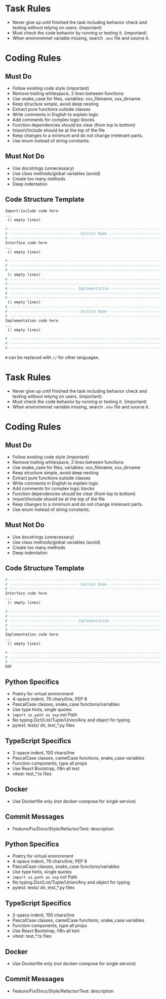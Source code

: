 # Task Rules
- Never give up until finished the task including behavior check and testing without relying on users. (important)
- Must check the code behavior by running or testing it. (important)
- When envirommnet variable missing, search `.env` file and source it.

# Coding Rules
## Must Do
- Follow existing code style (important)
- Remove trailing whitespace, 2 lines between functions
- Use snake_case for files, variables: xxx_filename, xxx_dirname
- Keep structure simple, avoid deep nesting
- Extract pure functions outside classes
- Write comments in English to explain logic
- Add comments for complex logic blocks
- Function dependencies should be clear (from top to bottom)
- Import/Include should be at the top of the file
- Keep changes to a minimum and do not change irrelevant parts.
- Use enum instead of string constants.

## Must Not Do
- Use docstrings (unnecessary)
- Use class methods/global variables (avoid)
- Create too many methods
- Deep indentation

## Code Structure Template
```python
Import/include code here
...
 (2 empty lines)

# -----------------------------------------------------------------------------
# ------------------------------- Section Name --------------------------------
# ----------------------------------------------------------------------------- (no empty line)
Interface code here
...
 (2 empty lines)

# -----------------------------------------------------------------------------
# -----------------------------------------------------------------------------
# -----------------------------------------------------------------------------
 (1 empty lines)
# -----------------------------------------------------------------------------
# -----------------------------------------------------------------------------
# ------------------------------ Implementation -------------------------------
# -----------------------------------------------------------------------------
# -----------------------------------------------------------------------------
 (1 empty lines)
# -----------------------------------------------------------------------------
# ------------------------------- Section Name --------------------------------
# ----------------------------------------------------------------------------- (no empty line)
Implementation code here
...
 (2 empty lines)

# -----------------------------------------------------------------------------
# -----------------------------------------------------------------------------
# ----------------------------------------------------------------------------- (EOF)
```
`#` can be replaced with `//` for other languages.

# Task Rules
- Never give up until finished the task including behavior check and testing without relying on users. (important)
- Must check the code behavior by running or testing it. (important)
- When envirommnet variable missing, search `.env` file and source it.

# Coding Rules
## Must Do
- Follow existing code style (important)
- Remove trailing whitespace, 2 lines between functions
- Use snake_case for files, variables: xxx_filename, xxx_dirname
- Keep structure simple, avoid deep nesting
- Extract pure functions outside classes
- Write comments in English to explain logic
- Add comments for complex logic blocks
- Function dependencies should be clear (from top to bottom)
- Import/Include should be at the top of the file
- Keep changes to a minimum and do not change irrelevant parts.
- Use enum instead of string constants.

## Must Not Do
- Use docstrings (unnecessary)
- Use class methods/global variables (avoid)
- Create too many methods
- Deep indentation

## Code Structure Template
```python
# -----------------------------------------------------------------------------
# ------------------------------- Section Name --------------------------------
# ----------------------------------------------------------------------------- (no empty line)
Interface code here
...
 (2 empty lines)

# -----------------------------------------------------------------------------
# -----------------------------------------------------------------------------
# ------------------------------ Implementation -------------------------------
# -----------------------------------------------------------------------------
# ----------------------------------------------------------------------------- (no empty line)
Implementation code here
...
 (2 empty lines)

# -----------------------------------------------------------------------------
# -----------------------------------------------------------------------------
# -----------------------------------------------------------------------------
EOF
```

## Python Specifics
- Poetry for virtual environment
- 4-space indent, 79 chars/line, PEP 8
- PascalCase classes, snake_case functions/variables
- Use type hints, single quotes
- `import os.path as osp` not Path
- No typing.Dict/List/Tuple/Union/Any and object for typing
- pytest: tests/ dir, test_*.py files

## TypeScript Specifics
- 2-space indent, 100 chars/line
- PascalCase classes, camelCase functions, snake_case variables
- Function components, type all props
- Use React Bootstrap, i18n all text
- vitest: test_*.ts files

## Docker
- Use Dockerfile only (not docker-compose for single service)

## Commit Messages
- Feature/Fix/Docs/Style/Refactor/Test: description

## Python Specifics
- Poetry for virtual environment
- 4-space indent, 79 chars/line, PEP 8
- PascalCase classes, snake_case functions/variables
- Use type hints, single quotes
- `import os.path as osp` not Path
- No typing.Dict/List/Tuple/Union/Any and object for typing
- pytest: tests/ dir, test_*.py files

## TypeScript Specifics
- 2-space indent, 100 chars/line
- PascalCase classes, camelCase functions, snake_case variables
- Function components, type all props
- Use React Bootstrap, i18n all text
- vitest: test_*.ts files

## Docker
- Use Dockerfile only (not docker-compose for single service)

## Commit Messages
- Feature/Fix/Docs/Style/Refactor/Test: description
